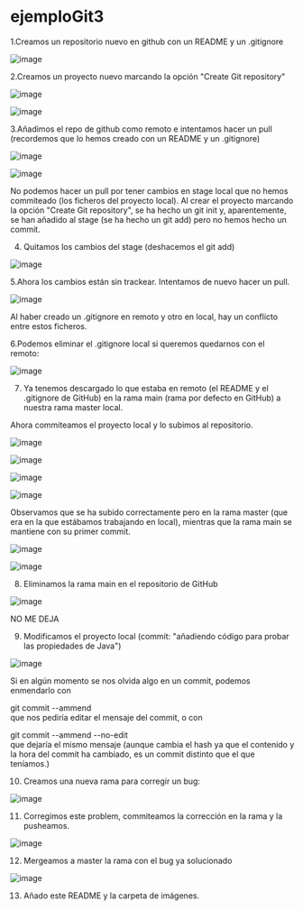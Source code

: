 # ejemploGit3

1.Creamos un repositorio nuevo en github con un README y un .gitignore<br>

![image](https://user-images.githubusercontent.com/113994483/203584626-d662f7c8-c970-4b31-95cf-c0feb1dc9554.png)<br>

2.Creamos un proyecto nuevo marcando la opción "Create Git repository"<br>

![image](https://user-images.githubusercontent.com/113994483/203584794-3ca7f5e8-1590-4305-b1ba-8b670aff1430.png)<br>

![image](https://user-images.githubusercontent.com/113994483/203585004-8d61f888-2dbf-44f5-b0a2-9abaaf9217d1.png)<br>

3.Añadimos el repo de github como remoto e intentamos hacer un pull (recordemos que lo hemos creado con un README y un .gitignore)<br>

![image](https://user-images.githubusercontent.com/113994483/203586269-d120ea31-00ca-47cc-972e-566388df8288.png)<br>

![image](https://user-images.githubusercontent.com/113994483/203586431-20dc1c9a-0f8e-434a-a8b0-b542a2a2eb94.png)<br>

No podemos hacer un pull por tener cambios en stage local que no hemos commiteado (los ficheros del proyecto local). Al crear el proyecto marcando la opción "Create Git repository", se ha hecho un git init y, aparentemente, se han añadido al stage (se ha hecho un git add) pero no hemos hecho un commit.<br>

4. Quitamos los cambios del stage (deshacemos el git add)<br>

![image](https://user-images.githubusercontent.com/113994483/203587295-a283d64f-9d75-4137-a279-eccae877e229.png)<br>

5.Ahora los cambios están sin trackear. Intentamos de nuevo hacer un pull.<br>

![image](https://user-images.githubusercontent.com/113994483/203587646-d5ecf7f4-4711-443b-a807-6ee8072f5197.png)<br>

Al haber creado un .gitignore en remoto y otro en local, hay un conflicto entre estos ficheros.

6.Podemos eliminar el .gitignore local si queremos quedarnos con el remoto:<br>

![image](https://user-images.githubusercontent.com/113994483/203588403-a56cf8ad-7580-4d04-98b3-075f9c8af5e5.png)<br>

7. Ya tenemos descargado lo que estaba en remoto (el README y el .gitignore de GitHub) en la rama main (rama por defecto en GitHub) a nuestra rama master local.<br>

Ahora commiteamos el proyecto local y lo subimos al repositorio.

![image](https://user-images.githubusercontent.com/113994483/203588779-f77bc02b-c6bc-498b-b0ef-0027b731b9c7.png)<br>

![image](https://user-images.githubusercontent.com/113994483/203588970-9c935c83-bcca-49f5-8db1-e3d4aed79cfd.png)<br>

![image](https://user-images.githubusercontent.com/113994483/203589307-5c14cda5-6361-4707-be90-fb05fd14fee0.png)<br>

![image](https://user-images.githubusercontent.com/113994483/203589480-84f9e7a2-e172-4004-9c52-7f929ca3af4d.png)<br>

Observamos que se ha subido correctamente pero en la rama master (que era en la que estábamos trabajando en local), mientras que la rama main se mantiene con su primer commit.<br>

![image](https://user-images.githubusercontent.com/113994483/203593772-64672135-eb61-41b2-838f-07e1afc6402d.png)<br>

![image](https://user-images.githubusercontent.com/113994483/203593783-9f418212-8007-4dad-b189-4ba78843e1a9.png)<br>

8. Eliminamos la rama main en el repositorio de GitHub


![image](https://user-images.githubusercontent.com/113994483/203598365-53eb84ad-b618-4307-9942-0dd847444d1b.png)<br>

NO ME DEJA <br>

9. Modificamos el proyecto local (commit: "añadiendo código para probar las propiedades de Java")<br>

![image](https://user-images.githubusercontent.com/113994483/203599283-b642f0a5-5ab0-4d04-aec1-82fbdede8c5f.png)<br>

Si en algún momento se nos olvida algo en un commit, podemos enmendarlo con

git commit --ammend<br>
que nos pediría editar el mensaje del commit, o con<br>

git commit --ammend --no-edit<br>
que dejaría el mismo mensaje (aunque cambia el hash ya que el contenido y la hora del commit ha cambiado, es un commit distinto que el que teníamos.)<br>

10. Creamos una nueva rama para corregir un bug:<br>

![image](https://user-images.githubusercontent.com/113994483/203600566-61a7a8cf-919d-4d1e-a744-d8d393667a82.png)<br>


11. Corregimos este problem, commiteamos la corrección en la rama y la pusheamos.<br>

![image](https://user-images.githubusercontent.com/113994483/203602161-879d8a98-500e-461f-88f7-c4eafa4d57e2.png)<br>

12. Mergeamos a master la rama con el bug ya solucionado<br>

![image](https://user-images.githubusercontent.com/113994483/203602428-6ccaa5fd-9244-4825-9d54-06fe752c1d3d.png)<br>

13. Añado este README y la carpeta de imágenes.
